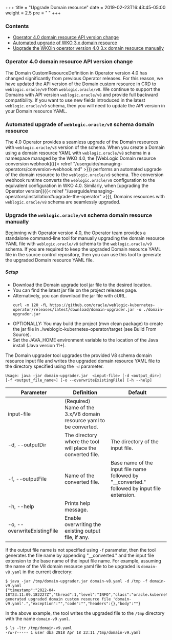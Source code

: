 +++
title = "Upgrade Domain resource"
date = 2019-02-23T16:43:45-05:00
weight = 2.5
pre = "<b> </b>"
+++

### Contents

 - [Operator 4.0 domain resource API version change](#operator-40-domain-resource-api-version-change)
 - [Automated upgrade of WKO 3.x domain resource](#automated-upgrade-of-weblogicoraclev8-schema-domain-resource)
 - [Upgrade the WKOin operator version 4.0 3.x domain resource manually](#upgrade-the-weblogicoraclev8-schema-domain-resource-manually)

### Operator 4.0 domain resource API version change 
The Domain CustomResourceDefinition in Operator version 4.0 has changed significantly from previous Operator releases. For this reason, we have updated the API version of the Domain custom resource in CRD to `weblogic.oracle/v9` from `weblogic.oracle/v8`. We continue to support the Domains with API version `weblogic.oracle/v8` and provide full backward compatibility. If you want to use new fields introduced in the latest `weblogic.oracle/v9` schema, then you will need to update the API version in your Domain resource YAML. 

### Automated upgrade of `weblogic.oracle/v8` schema domain resource
The 4.0 Operator provides a seamless upgrade of the Domain resources with `weblogic.oracle/v8` version of the schema. When you create a Domain using a domain resource YAML with `weblogic.oracle/v8` schema in a namespace managed by the WKO 4.0, the [WebLogic Domain resource conversion webhook]({{< relref "/userguide/managing-operators/conversion-webhook.md" >}}) performs an automated upgrade of the domain resource to the `weblogic.oracle/v9` schema. The conversion webhook runtime converts the `weblogic.oracle/v8` configuration to the equivalent configuration in WKO 4.0. Similarly, when [upgrading the Operator version]({{< relref "/userguide/managing-operators/installation#upgrade-the-operator" >}}), Domains resources with `weblogic.oracle/v8` schema are seamlessly upgraded.

### Upgrade the `weblogic.oracle/v8` schema domain resource manually
Beginning with Operator version 4.0, the Operator team provides a standalone command-line tool for manually upgrading the domain resource YAML file with `weblogic.oracle/v8` schema to the `weblogic.oracle/v9` schema. If you are required to keep the upgraded Domain resource YAML file in the source control repository, then you can use this tool to generate the upgraded Domain resource YAML file. 

##### Setup
- Download the Domain upgrade tool jar file to the desired location.
 - You can find the latest jar file on the project releases page.
 - Alternatively, you can download the jar file with cURL.
   ```
   curl -m 120 -fL https://github.com/oracle/weblogic-kubernetes-operator/releases/latest/download/domain-upgrader.jar -o ./domain-upgrader.jar
   ```
 - OPTIONALLY: You may build the project (mvn clean package) to create the jar file in ./weblogic-kubernetes-operator/target (see Build From Source).
 - Set the JAVA_HOME environment variable to the location of the Java install (Java version 11+).

The Domain upgrader tool upgrades the provided V8 schema domain resource input file and writes the upgraded domain resource YAML file to the 
directory specified using the `-d` parameter.

```
Usage: java -jar domain-upgrader.jar  <input-file> [-d <output_dir>] [-f <output_file_name>] [-o --overwriteExistingFile] [-h --help]
```

| Parameter | Definition | Default |
| --- | --- | --- |
| input-file | (Required) Name of the 3.x/V8 domain resource yaml to be converted. | |
| -d, --outputDir | The directory where the tool will place the converted file. | The directory of the input file. |
| -f, --outputFile | Name of the converted file. | Base name of the input file name followed by "__converted." followed by input file extension. |
| -h, --help | Prints help message. | |
| -o, --overwriteExistingFile | Enable overwriting the existing output file, if any. | |

If the output file name is not specified using `-f` parameter, then the tool generates the file name by appending "__converted." and the input file extension to the
base name of the input file name. For example, assuming the name of the V8 domain resource yaml file to be upgraded is `domain-v8.yaml` in the current directory:

```
$ java -jar /tmp/domain-upgrader.jar domain-v8.yaml -d /tmp -f domain-v9.yaml
{"timestamp":"2022-04-18T23:11:09.182227Z","thread":1,"level":"INFO","class":"oracle.kubernetes.operator.DomainUpgrader","method":"main","timeInMillis":1650323469182,"message":"Successfully generated upgraded domain custom resource file 'domain-v9.yaml'.","exception":"","code":"","headers":{},"body":""}
```

In the above example, the tool writes the upgraded file to the `/tmp` directory with the name `domain-v9.yaml`.
```
$ ls -ltr /tmp/domain-v9.yaml
-rw-r----- 1 user dba 2818 Apr 18 23:11 /tmp/domain-v9.yaml
```
